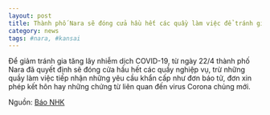 ```yaml
---
layout: post
title: Thành phố Nara sẽ đóng cửa hầu hết các quầy làm việc để tránh gia tăng lây nhiễm virus Corona chủng mới
category: news
tags: #nara, #kansai
---
```

Để giảm tránh gia tăng lây nhiễm dịch COVID-19, từ ngày 22/4 thành phố Nara đã quyết định sẽ đóng cửa hầu hết các quầy nghiệp vụ, trừ những quầy làm việc tiếp nhận những yêu cầu khẩn cấp như đơn báo tử, đơn xin phép kết hôn hay những chứng từ liên quan đến virus Corona chủng mới.

Nguồn: [Báo NHK](https://www3.nhk.or.jp/news/html/20200422/k10012400241000.html?utm_int=news-new_contents_list-items_007)
